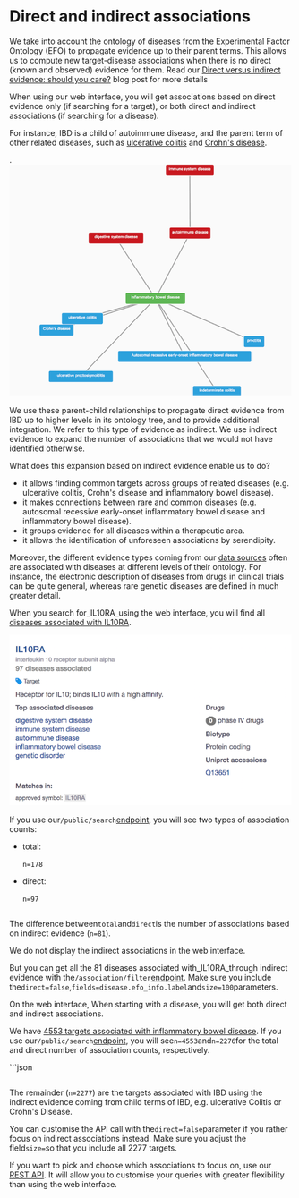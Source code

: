 # Direct and indirect associations

We take into account the ontology of diseases from the Experimental Factor Ontology \(EFO\) to propagate evidence up to their parent terms. This allows us to compute new target-disease associations when there is no direct \(known and observed\) evidence for them. Read our [Direct versus indirect evidence: should you care?](http://blog.opentargets.org/direct-versus-indirect-evidence-should-you-care/) blog post for more details

When using our web interface, you will get associations based on direct evidence only \(if searching for a target\), or both direct and indirect associations \(if searching for a disease\).

For instance, IBD is a child of autoimmune disease, and the parent term of other related diseases, such as [ulcerative colitis](http://www.targetvalidation.org/disease/EFO_0000729) and [Crohn's disease](http://www.targetvalidation.org/disease/EFO_0000384).

.![](../.gitbook/assets/ibd-efo-tree.png)

We use these parent-child relationships to propagate direct evidence from IBD up to higher levels in its ontology tree, and to provide additional integration. We refer to this type of evidence as indirect. We use indirect evidence to expand the number of associations that we would not have identified otherwise.

What does this expansion based on indirect evidence enable us to do?

* it allows finding common targets across groups of related diseases \(e.g. ulcerative colitis, Crohn's disease and inflammatory bowel disease\).
* it makes connections between rare and common diseases \(e.g. autosomal recessive early-onset inflammatory bowel disease and inflammatory bowel disease\).
* it groups evidence for all diseases within a therapeutic area.
* it allows the identification of unforeseen associations by serendipity.

Moreover, the different evidence types coming from our [data sources](https://www.targetvalidation.org/data_sources) often are associated with diseases at different levels of their ontology. For instance, the electronic description of diseases from drugs in clinical trials can be quite general, whereas rare genetic diseases are defined in much greater detail.

When you search for\_IL10RA\_using the web interface, you will find all [diseases associated with IL10RA](https://www.targetvalidation.org/target/ENSG00000110324/associations).

![](../.gitbook/assets/il10ra.png)

If you use our`/public/search`[endpoint](http://targetvalidation.org/api/latest/public/search?q=ENSG00000110324), you will see two types of association counts:

* total:

  `n=178`

* direct:

  `n=97`

```javascript

```

The difference between`total`and`direct`is the number of associations based on indirect evidence \(`n=81`\).

We do not display the indirect associations in the web interface.

But you can get all the 81 diseases associated with\_IL10RA\_through indirect evidence with the`/association/filter`[endpoint](http://www.targetvalidation.org/api/latest/public/association/filter?target=ENSG00000110324&direct=false&fields=is_direct&fields=disease.efo_info.label&size=100). Make sure you include the`direct=false`,`fields=disease.efo_info.label`and`size=100`parameters.

On the web interface, When starting with a disease, you will get both direct and indirect associations.

We have [4553 targets associated with inflammatory bowel disease](https://www.targetvalidation.org/disease/EFO_0003767/associations). If you use our`/public/search`[endpoint](http://targetvalidation.org/api/latest/public/search?q=EFO_0003767), you will see`n=4553`and`n=2276`for the total and direct number of association counts, respectively.

\`\`\`json

```text

```

The remainder \(`n=2277`\) are the targets associated with IBD using the indirect evidence coming from child terms of IBD, e.g. ulcerative Colitis or Crohn's Disease.

You can customise the API call with the`direct=false`parameter if you rather focus on indirect associations instead. Make sure you adjust the field`size=`so that you include all 2277 targets.

If you want to pick and choose which associations to focus on, use our [REST API](https://www.targetvalidation.org/documentation/api). It will allow you to customise your queries with greater flexibility than using the web interface.

